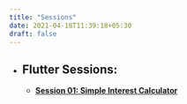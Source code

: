 ```yaml
---
title: "Sessions"
date: 2021-04-18T11:39:18+05:30
draft: false
---
```


- ## Flutter Sessions:
  - **[Session 01: Simple Interest Calculator](https://github.com/sudo-saksham/flutter_session01.git)**

